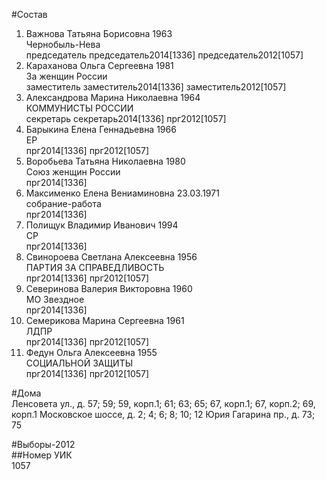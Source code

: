 #Состав  
1. Важнова Татьяна Борисовна 1963  
    Чернобыль-Нева  
    председатель председатель2014[1336] председатель2012[1057]  
2. Караханова Ольга Сергеевна 1981  
    За женщин России  
    заместитель заместитель2014[1336] заместитель2012[1057]  
3. Александрова Марина Николаевна 1964  
    КОММУНИСТЫ РОССИИ  
    секретарь секретарь2014[1336] прг2012[1057]  
4. Барыкина Елена Геннадьевна 1966  
    ЕР  
    прг2014[1336] прг2012[1057]  
5. Воробьева Татьяна Николаевна 1980  
    Союз женщин России  
    прг2014[1336]  
6. Максименко Елена Вениаминовна 23.03.1971  
    собрание-работа  
    прг2014[1336]  
7. Полищук Владимир Иванович 1994  
    СР  
    прг2014[1336]  
8. Свинороева Светлана Алексеевна 1956  
    ПАРТИЯ ЗА СПРАВЕДЛИВОСТЬ  
    прг2014[1336] прг2012[1057]  
9. Северинова Валерия Викторовна 1960  
    МО Звездное  
    прг2014[1336]  
10. Семерикова Марина Сергеевна 1961  
    ЛДПР  
    прг2014[1336] прг2012[1057]  
11. Федун Ольга Алексеевна 1955  
    СОЦИАЛЬНОЙ ЗАЩИТЫ  
    прг2014[1336] прг2012[1057]  
  
#Дома  
Ленсовета ул., д. 57; 59; 59, корп.1; 61; 63; 65; 67, корп.1; 67, корп.2; 69, корп.1 Московское шоссе, д. 2; 4; 6; 8; 10; 12 Юрия Гагарина пр., д. 73; 75  
  
#Выборы-2012  
##Номер УИК  
1057  
